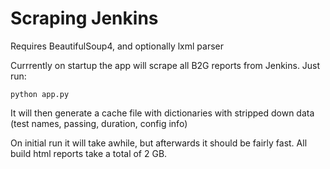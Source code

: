 Scraping Jenkins
================

Requires BeautifulSoup4, and optionally lxml parser

Currrently on startup the app will scrape all B2G reports from Jenkins. Just run:

	python app.py

It will then generate a cache file with dictionaries with stripped down data (test names, passing, duration, config info)

On initial run it will take awhile, but afterwards it should be fairly fast.
All build html reports take a total of 2 GB.

